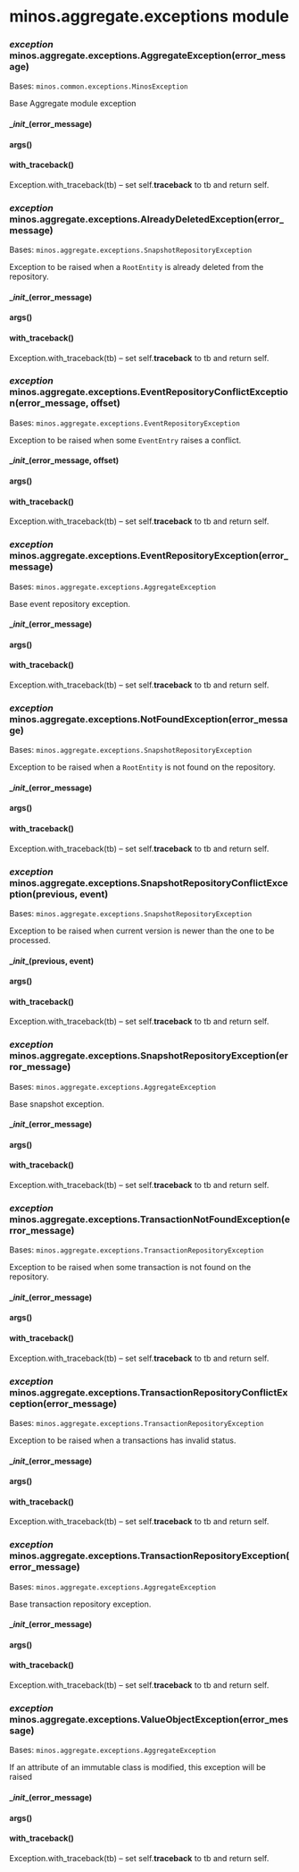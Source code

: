 # minos.aggregate.exceptions module


### _exception_ minos.aggregate.exceptions.AggregateException(error_message)
Bases: `minos.common.exceptions.MinosException`

Base Aggregate module exception


#### \__init__(error_message)

#### args()

#### with_traceback()
Exception.with_traceback(tb) –
set self.__traceback__ to tb and return self.


### _exception_ minos.aggregate.exceptions.AlreadyDeletedException(error_message)
Bases: `minos.aggregate.exceptions.SnapshotRepositoryException`

Exception to be raised when a `RootEntity` is already deleted from the repository.


#### \__init__(error_message)

#### args()

#### with_traceback()
Exception.with_traceback(tb) –
set self.__traceback__ to tb and return self.


### _exception_ minos.aggregate.exceptions.EventRepositoryConflictException(error_message, offset)
Bases: `minos.aggregate.exceptions.EventRepositoryException`

Exception to be raised when some `EventEntry` raises a conflict.


#### \__init__(error_message, offset)

#### args()

#### with_traceback()
Exception.with_traceback(tb) –
set self.__traceback__ to tb and return self.


### _exception_ minos.aggregate.exceptions.EventRepositoryException(error_message)
Bases: `minos.aggregate.exceptions.AggregateException`

Base event repository exception.


#### \__init__(error_message)

#### args()

#### with_traceback()
Exception.with_traceback(tb) –
set self.__traceback__ to tb and return self.


### _exception_ minos.aggregate.exceptions.NotFoundException(error_message)
Bases: `minos.aggregate.exceptions.SnapshotRepositoryException`

Exception to be raised when a `RootEntity` is not found on the repository.


#### \__init__(error_message)

#### args()

#### with_traceback()
Exception.with_traceback(tb) –
set self.__traceback__ to tb and return self.


### _exception_ minos.aggregate.exceptions.SnapshotRepositoryConflictException(previous, event)
Bases: `minos.aggregate.exceptions.SnapshotRepositoryException`

Exception to be raised when current version is newer than the one to be processed.


#### \__init__(previous, event)

#### args()

#### with_traceback()
Exception.with_traceback(tb) –
set self.__traceback__ to tb and return self.


### _exception_ minos.aggregate.exceptions.SnapshotRepositoryException(error_message)
Bases: `minos.aggregate.exceptions.AggregateException`

Base snapshot exception.


#### \__init__(error_message)

#### args()

#### with_traceback()
Exception.with_traceback(tb) –
set self.__traceback__ to tb and return self.


### _exception_ minos.aggregate.exceptions.TransactionNotFoundException(error_message)
Bases: `minos.aggregate.exceptions.TransactionRepositoryException`

Exception to be raised when some transaction is not found on the repository.


#### \__init__(error_message)

#### args()

#### with_traceback()
Exception.with_traceback(tb) –
set self.__traceback__ to tb and return self.


### _exception_ minos.aggregate.exceptions.TransactionRepositoryConflictException(error_message)
Bases: `minos.aggregate.exceptions.TransactionRepositoryException`

Exception to be raised when a transactions has invalid status.


#### \__init__(error_message)

#### args()

#### with_traceback()
Exception.with_traceback(tb) –
set self.__traceback__ to tb and return self.


### _exception_ minos.aggregate.exceptions.TransactionRepositoryException(error_message)
Bases: `minos.aggregate.exceptions.AggregateException`

Base transaction repository exception.


#### \__init__(error_message)

#### args()

#### with_traceback()
Exception.with_traceback(tb) –
set self.__traceback__ to tb and return self.


### _exception_ minos.aggregate.exceptions.ValueObjectException(error_message)
Bases: `minos.aggregate.exceptions.AggregateException`

If an attribute of an immutable class is modified, this exception will be raised


#### \__init__(error_message)

#### args()

#### with_traceback()
Exception.with_traceback(tb) –
set self.__traceback__ to tb and return self.
